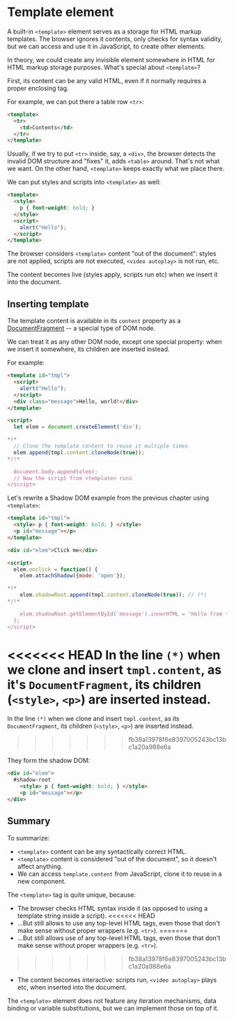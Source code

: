 
# Template element

A built-in `<template>` element serves as a storage for HTML markup templates. The browser ignores it contents, only checks for syntax validity, but we can access and use it in JavaScript, to create other elements.

In theory, we could create any invisible element somewhere in HTML for HTML markup storage purposes. What's special about `<template>`?

First, its content can be any valid HTML, even if it normally requires a proper enclosing tag.

For example, we can put there a table row `<tr>`:
```html
<template>
  <tr>
    <td>Contents</td>
  </tr>
</template>
```

Usually, if we try to put `<tr>` inside, say, a `<div>`, the browser detects the invalid DOM structure and "fixes" it, adds `<table>` around. That's not what we want. On the other hand, `<template>` keeps exactly what we place there.

We can put styles and scripts into `<template>` as well:

```html
<template>
  <style>
    p { font-weight: bold; }
  </style>
  <script>
    alert("Hello");
  </script>
</template>
```

The browser considers `<template>` content "out of the document": styles are not applied, scripts are not executed, `<video autoplay>` is not run, etc.

The content becomes live (styles apply, scripts run etc) when we insert it into the document.

## Inserting template

The template content is available in its `content` property as a [DocumentFragment](info:modifying-document#document-fragment) -- a special type of DOM node.

We can treat it as any other DOM node, except one special property: when we insert it somewhere, its children are inserted instead.

For example:

```html run
<template id="tmpl">
  <script>
    alert("Hello");
  </script>
  <div class="message">Hello, world!</div>
</template>

<script>
  let elem = document.createElement('div');

*!*
  // Clone the template content to reuse it multiple times
  elem.append(tmpl.content.cloneNode(true));
*/!*

  document.body.append(elem);
  // Now the script from <template> runs
</script>
```

Let's rewrite a Shadow DOM example from the previous chapter using `<template>`:

```html run untrusted autorun="no-epub" height=60
<template id="tmpl">
  <style> p { font-weight: bold; } </style>
  <p id="message"></p>
</template>

<div id="elem">Click me</div>

<script>
  elem.onclick = function() {
    elem.attachShadow({mode: 'open'});

*!*
    elem.shadowRoot.append(tmpl.content.cloneNode(true)); // (*)
*/!*

    elem.shadowRoot.getElementById('message').innerHTML = "Hello from the shadows!";
  };
</script>
```

<<<<<<< HEAD
In the line `(*)` when we clone and insert `tmpl.content`, as it's `DocumentFragment`, its children (`<style>`, `<p>`) are inserted instead.
=======
In the line `(*)` when we clone and insert `tmpl.content`, as its `DocumentFragment`, its children (`<style>`, `<p>`) are inserted instead.
>>>>>>> fb38a13978f6e8397005243bc13bc1a20a988e6a

They form the shadow DOM:

```html
<div id="elem">
  #shadow-root
    <style> p { font-weight: bold; } </style>
    <p id="message"></p>
</div>
```

## Summary

To summarize:

- `<template>` content can be any syntactically correct HTML.
- `<template>` content is considered "out of the document", so it doesn't affect anything.
- We can access `template.content` from JavaScript, clone it to reuse in a new component.

The `<template>` tag is quite unique, because:

- The browser checks HTML syntax inside it (as opposed to using a template string inside a script).
<<<<<<< HEAD
- ...But still allows to use any top-level HTML tags, even those that don't make sense without proper wrappers (e.g. `<tr>`).
=======
- ...But still allows use of any top-level HTML tags, even those that don't make sense without proper wrappers (e.g. `<tr>`).
>>>>>>> fb38a13978f6e8397005243bc13bc1a20a988e6a
- The content becomes interactive: scripts run, `<video autoplay>` plays etc, when inserted into the document.

The `<template>` element does not feature any iteration mechanisms, data binding or variable substitutions, but we can implement those on top of it.
